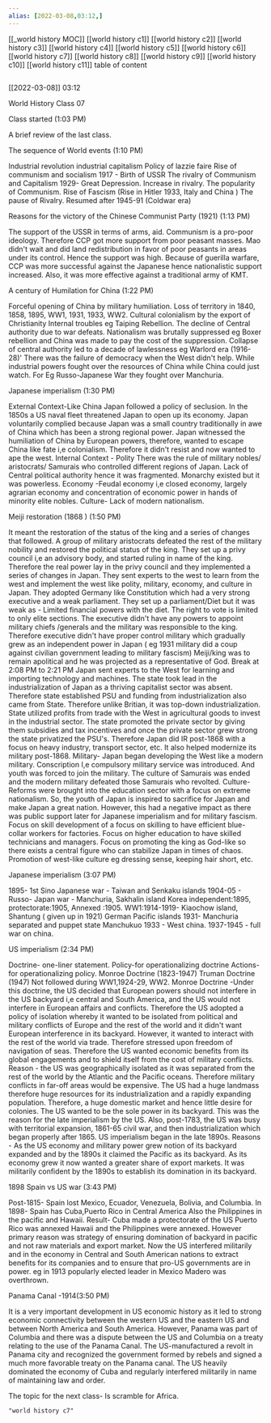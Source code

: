 ```yaml
---
alias: [2022-03-08,03:12,]
---
```

[[_world history MOC]] [[world history c1]] [[world history c2]] [[world history c3]] [[world history c4]] [[world history c5]] [[world history c6]] [[world history c7]] [[world history c8]] [[world history c9]] [[world history c10]] [[world history c11]]
table of content
```toc
```

[[2022-03-08]] 03:12

World History Class 07

Class started (1:03 PM)

A brief review of the last class.

The sequence of World events (1:10 PM)

Industrial revolution 
industrial capitalism
Policy of lazzie faire 
Rise of communism and socialism
1917 - Birth of USSR
The rivalry of Communism and Capitalism
1929- Great Depression.
Increase in rivalry.
The popularity of Communism.
Rise of Fascism (Rise in Hitler 1933, Italy and China )
The pause of Rivalry.
Resumed after 1945-91 (Coldwar era)

Reasons for the victory of the Chinese Communist Party  (1921) (1:13 PM)

The support of the USSR in terms of arms, aid.
Communism is a pro-poor ideology.
Therefore CCP got more support from poor peasant masses.
Mao didn't wait and did land redistribution in favor of poor peasants in areas under its control.
Hence the support was high.
Because of guerilla warfare, CCP was more successful against the Japanese hence nationalistic support increased.
Also, it was more effective against a traditional army of KMT.

A century of Humilation for China  (1:22 PM)

Forceful opening of China by military humiliation.
Loss of territory in 1840, 1858, 1895, WW1, 1931, 1933, WW2.
Cultural colonialism by the export of Christianity
Internal troubles eg Taiping Rebellion.
The decline of Central authority due to war defeats.
Nationalism was brutally suppressed eg Boxer rebellion and China was made to pay the cost of the suppression.
Collapse of central authority led to a decade of lawlessness eg Warlord era (1916-28)'
There was the failure of democracy when the West didn't help.
While industrial powers fought over the resources of China while China could just watch. For Eg Russo-Japanese War they fought over Manchuria.

Japanese imperialism (1:30 PM)

External Context-Like China Japan followed a policy of seclusion.
In the 1850s a US naval fleet threatened Japan to open up its economy.
Japan voluntarily complied because Japan was a small country traditionally in awe of China which has been a strong regional power.
Japan witnessed the humiliation of China by European powers, therefore, wanted to escape China like fate i,e colonialism.
Therefore it didn't resist and now wanted to ape the west.
Internal Context - Polity 
There was the rule of military nobles/ aristocrats/ Samurais who controlled different regions of Japan.
Lack of Central political authority hence it was fragmented.
Monarchy existed but it was powerless.
Economy -Feudal economy i,e closed economy, largely agrarian economy and concentration of economic power in hands of minority elite nobles.
Culture- Lack of modern nationalism.

Meiji restoration (1868 ) (1:50 PM)

It meant the restoration of the status of the king and a series of changes that followed.
A group of military aristocrats defeated the rest of the military nobility and restored the political status of the king.
They set up a privy council i,e an advisory body, and started ruling in name of the king.
Therefore the real power lay in the privy council and they implemented a series of changes in Japan.
They sent experts to the west to learn from the west and implement the west like polity, military, economy, and culture in Japan.
They adopted Germany like Constitution which had a very strong executive and a weak parliament.
They set up a parliament/Diet but it was weak as -
Limited financial powers with the diet.
The right to vote is limited to only elite sections.
The executive didn't have any powers to appoint military chiefs /generals and the military was responsible to the king.
Therefore executive didn't have proper control military which gradually grew as an independent power in Japan ( eg 1931 military did a coup against civilian government leading to military fascism)
Meiji/king was to remain apolitical and he was projected as a representative of God.
Break at 2:08 PM to 2:21 PM
Japan sent experts to the West for learning and importing technology and machines.
The state took lead in the industrialization of Japan as a thriving capitalist sector was absent.
Therefore state established PSU and funding from industrialization also came from State.
Therefore unlike Britian, it was top-down industrialization.
State utilized profits from trade with the West in agricultural goods to invest in the industrial sector.
The state promoted the private sector by giving them subsidies and tax incentives and once the private sector grew strong the state privatized the PSU's.
Therefore Japan did IR post-1868 with a focus on heavy industry, transport sector, etc.
It also helped modernize its military post-1868.
Military- Japan began developing the West like a modern military.
Conscription I,e compulsory military service was introduced.
And youth was forced to join the military.
The culture of Samurais was ended and the modern military defeated those Samurais who revolted.
Culture- Reforms were brought into the education sector with a focus on extreme nationalism.
So, the youth of Japan is inspired to sacrifice for Japan and make Japan a great nation.
However, this had a negative impact as there was public support later for Japanese imperialism and for military fascism.
Focus on skill development of a focus on skilling to have efficient blue-collar workers for factories.
Focus on higher education to have skilled technicians and managers.
Focus on promoting the king as God-like so there exists a central figure who can stabilize Japan in times of chaos.
Promotion of west-like culture eg dressing sense, keeping hair short, etc.

Japanese imperialism (3:07 PM)

1895- 1st Sino Japanese war - Taiwan and Senkaku islands 
1904-05 - Russo- Japan war - Manchuria, Sakhalin island 
Korea independent:1895, protectorate:1905, Annexed :1905.
WW1:1914-1919- Kiaochow island, Shantung ( given up in 1921)
German Pacific islands
1931- Manchuria separated and puppet state Manchukuo
1933 - West china.
1937-1945 - full war on china.

US imperialism (2:34 PM)

Doctrine- one-liner statement.
Policy-for operationalizing doctrine
Actions- for operationalizing policy.
Monroe Doctrine (1823-1947)
Truman Doctrine (1947)
Not followed during WW1,1924-29, WW2.
Monroe Doctrine -Under this doctrine, the US decided that European powers should not interfere in the US backyard i,e central and South America, and the US would not interfere in European affairs and conflicts.
Therefore the US adopted a policy of isolation whereby it wanted to be isolated from political and military conflicts of Europe and the rest of the world and it didn't want European interference in its backyard.
 However, it wanted to interact with the rest of the world via trade.
Therefore stressed upon freedom of navigation of seas.
Therefore the US wanted economic benefits from its global engagements and to shield itself from the cost of military conflicts.
Reason - the US was geographically isolated as it was separated from the rest of the world by the Atlantic and the Pacific oceans.
Therefore military conflicts in far-off areas would be expensive.
The US had a huge landmass therefore huge resources for its industrialization and a rapidly expanding population.
Therefore, a huge domestic market and hence little desire for colonies.
The US wanted to be the sole power in its backyard.
This was the reason for the late imperialism by the US.
Also, post-1783, the US was busy with territorial expansion, 1861-65 civil war, and then industrialization which began properly after 1865.
US imperialism began in the late 1890s.
Reasons -
As the US economy and military power grew notion of its backyard expanded and by the 1890s it claimed the Pacific as its backyard.
As its economy grew it now wanted a greater share of export markets.
It was militarily confident by the 1890s to establish its domination in its backyard.

1898 Spain vs US war (3:43 PM)

Post-1815- Spain lost Mexico, Ecuador, Venezuela, Bolivia, and Columbia.
In 1898- Spain has Cuba,Puerto Rico in Central America
Also the Philippines in the pacific and Hawaii.
Result- Cuba made a protectorate of the US
Puerto Rico was annexed
Hawaii and the Philippines were annexed.
However primary reason was strategy of ensuring domination of backyard in pacific and not raw materials and export market.
Now the US interfered militarily and in the economy in Central and South American nations to extract benefits for its companies and to ensure that pro-US governments are in power. eg in 1913 popularly elected leader in Mexico Madero was overthrown.

Panama Canal -1914(3:50 PM)

It is a very important development in US economic history as it led to strong economic connectivity between the western US and the eastern US and between North America and South America.
However, Panama was part of Columbia and there was a dispute between the US and Columbia on a treaty relating to the use of the Panama Canal.
The US-manufactured a revolt in Panama city and recognized the government formed by rebels and signed a much more favorable treaty on the Panama canal.
The US heavily dominated the economy of Cuba and regularly interfered militarily in name of maintaining law and order.

The topic for the next class- Is scramble for Africa.
```query
"world history c7"
```